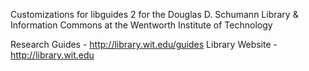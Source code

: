 Customizations for libguides 2 for the Douglas D. Schumann Library 
& Information Commons at the Wentworth Institute of Technology

Research Guides - http://library.wit.edu/guides
Library Website - http://library.wit.edu
